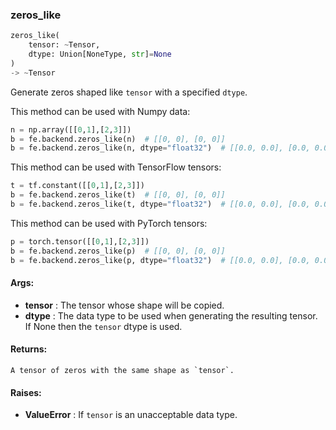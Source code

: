 

### zeros_like
```python
zeros_like(
	tensor: ~Tensor,
	dtype: Union[NoneType, str]=None
)
-> ~Tensor
```
Generate zeros shaped like `tensor` with a specified `dtype`.

This method can be used with Numpy data:
```python
n = np.array([[0,1],[2,3]])
b = fe.backend.zeros_like(n)  # [[0, 0], [0, 0]]
b = fe.backend.zeros_like(n, dtype="float32")  # [[0.0, 0.0], [0.0, 0.0]]
```

This method can be used with TensorFlow tensors:
```python
t = tf.constant([[0,1],[2,3]])
b = fe.backend.zeros_like(t)  # [[0, 0], [0, 0]]
b = fe.backend.zeros_like(t, dtype="float32")  # [[0.0, 0.0], [0.0, 0.0]]
```

This method can be used with PyTorch tensors:
```python
p = torch.tensor([[0,1],[2,3]])
b = fe.backend.zeros_like(p)  # [[0, 0], [0, 0]]
b = fe.backend.zeros_like(p, dtype="float32")  # [[0.0, 0.0], [0.0, 0.0]]
```


#### Args:

* **tensor** :  The tensor whose shape will be copied.
* **dtype** :  The data type to be used when generating the resulting tensor. If None then the `tensor` dtype is used.

#### Returns:
    A tensor of zeros with the same shape as `tensor`.

#### Raises:

* **ValueError** :  If `tensor` is an unacceptable data type.